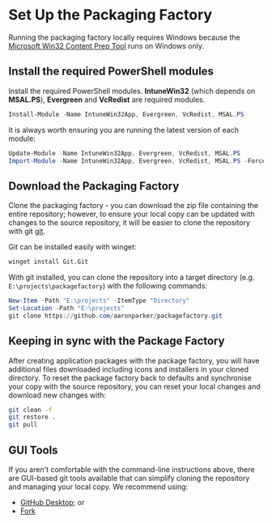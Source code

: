 # Set Up the Packaging Factory

Running the packaging factory locally requires Windows because the [Microsoft Win32 Content Prep Tool](https://learn.microsoft.com/en-us/mem/intune/apps/apps-win32-prepare) runs on Windows only.

## Install the required PowerShell modules

Install the required PowerShell modules. **IntuneWin32** (which depends on **MSAL.PS**), **Evergreen** and **VcRedist** are required modules.

```powershell
Install-Module -Name IntuneWin32App, Evergreen, VcRedist, MSAL.PS
```

It is always worth ensuring you are running the latest version of each module:

```powershell
Update-Module -Name IntuneWin32App, Evergreen, VcRedist, MSAL.PS
Import-Module -Name IntuneWin32App, Evergreen, VcRedist, MSAL.PS -Force
```

## Download the Packaging Factory

Clone the packaging factory - you can download the zip file containing the entire repository; however, to ensure your local copy can be updated with changes to the source repository, it will be easier to clone the repository with git [git](https://git-scm.com/).

Git can be installed easily with winget:

```cmd
winget install Git.Git
```

With git installed, you can clone the repository into a target directory (e.g. `E:\projects\packagefactory`) with the following commands:

```powershell
New-Item -Path "E:\projects" -ItemType "Directory"
Set-Location -Path "E:\projects"
git clone https://github.com/aaronparker/packagefactory.git
```

## Keeping in sync with the Package Factory

After creating application packages with the package factory, you will have additional files downloaded including icons and installers in your cloned directory. To reset the package factory back to defaults and synchronise your copy with the source repository, you can reset your local changes and download new changes with:

```bash
git clean -f
git restore .
git pull
```

## GUI Tools

If you aren't comfortable with the command-line instructions above, there are GUI-based git tools available that can simplify cloning the repository and managing your local copy. We recommend using:

* [GitHub Desktop](https://desktop.github.com/); or
* [Fork](https://git-fork.com/)
